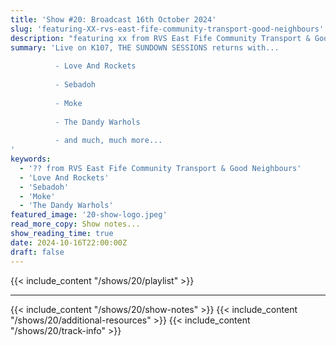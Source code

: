 ```yaml
---
title: 'Show #20: Broadcast 16th October 2024'
slug: 'featuring-XX-rvs-east-fife-community-transport-good-neighbours'
description: "featuring xx from RVS East Fife Community Transport & Good Neighbours"
summary: 'Live on K107, THE SUNDOWN SESSIONS returns with...
 
          - Love And Rockets
                    
          - Sebadoh
          
          - Moke
          
          - The Dandy Warhols
          
          - and much, much more...
'
keywords:
  - '?? from RVS East Fife Community Transport & Good Neighbours'
  - 'Love And Rockets'
  - 'Sebadoh'
  - 'Moke'
  - 'The Dandy Warhols'
featured_image: '20-show-logo.jpeg'
read_more_copy: Show notes...
show_reading_time: true
date: 2024-10-16T22:00:00Z
draft: false
---
```

{{< include_content "/shows/20/playlist" >}}

---

{{< include_content "/shows/20/show-notes" >}}
{{< include_content "/shows/20/additional-resources" >}}
{{< include_content "/shows/20/track-info" >}}
